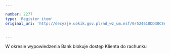 ```yaml
---

number: 2277
type: 'Register item'
original_uri: 'http://decyzje.uokik.gov.pl/nd_wz_um.nsf/0/524610DD30CEAFE2C125786F003DCA6A?OpenDocument'


---
```


W okresie wypowiedzenia Bank blokuje dostęp Klienta do rachunku
